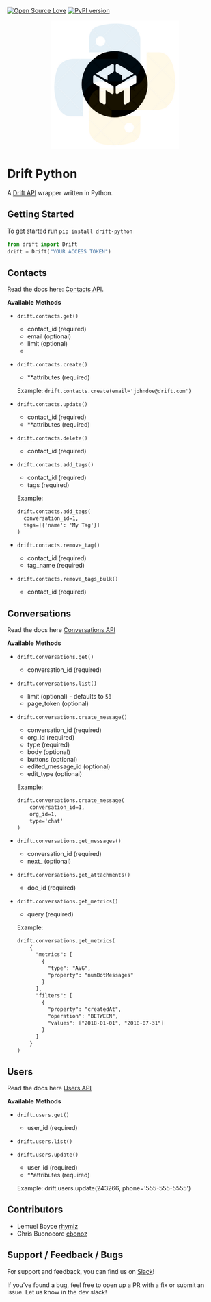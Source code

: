 [![Open Source Love](https://badges.frapsoft.com/os/mit/mit.svg?v=102)](https://github.com/ellerbrock/open-source-badge/)
[![PyPI version](https://badge.fury.io/py/drift-python.svg)](https://badge.fury.io/py/drift-python)

<p align="center">
    <img src="img/drift_python.png" width="300"/>
</p>

# Drift Python
A [Drift API](https://devdocs.drift.com) wrapper written in Python.


## Getting Started
To get started run `pip install drift-python`

```python
from drift import Drift
drift = Drift("YOUR ACCESS TOKEN")
```

## Contacts
Read the docs here: [Contacts API](https://devdocs.drift.com/docs/contact-model).

**Available Methods**

- `drift.contacts.get()`
    - contact_id (required)
    - email (optional)
    - limit (optional)
    - 
- `drift.contacts.create()`
    - **attributes (required)
    
    Example:
    `drift.contacts.create(email='johndoe@drift.com')` 
    
- `drift.contacts.update()`
    - contact_id (required)
    - **attributes (required)

- `drift.contacts.delete()`
    - contact_id (required)
    
- `drift.contacts.add_tags()`
    - contact_id (required)
    - tags (required)
    
    Example:
    ```
    drift.contacts.add_tags(
      conversation_id=1, 
      tags=[{'name': 'My Tag'}]
    )
    ```
    
- `drift.contacts.remove_tag()`
    - contact_id (required)
    - tag_name (required)
    
- `drift.contacts.remove_tags_bulk()`
    - contact_id (required)

## Conversations
Read the docs here [Conversations API](https://devdocs.drift.com/docs/conversation-overview)

**Available Methods**

- `drift.conversations.get()`
    - conversation_id (required)
    
- `drift.conversations.list()`
    - limit (optional) - defaults to `50`
    - page_token (optional)

- `drift.conversations.create_message()`
    - conversation_id (required)
    - org_id (required)
    - type (required)
    - body (optional)
    - buttons (optional)
    - edited_message_id (optional)
    - edit_type (optional)
    
    Example:
    ```
    drift.conversations.create_message(
        conversation_id=1,
        org_id=1,
        type='chat'
    )
    ```
    
- `drift.conversations.get_messages()`
    - conversation_id (required)
    - next_ (optional)

- `drift.conversations.get_attachments()`
    - doc_id (required)
    
- `drift.conversations.get_metrics()`
    - query (required)
    
    Example:
    ```
    drift.conversations.get_metrics(
        {
          "metrics": [
            {
              "type": "AVG",
              "property": "numBotMessages"
            }
          ],
          "filters": [
            {
              "property": "createdAt",
              "operation": "BETWEEN",
              "values": ["2018-01-01", "2018-07-31"]
            }
          ]
        }
    )
  
    ```

## Users
Read the docs here [Users API](https://devdocs.drift.com/docs/user-model)

**Available Methods**

- `drift.users.get()`
    - user_id (required)
    
- `drift.users.list()`

- `drift.users.update()`
    - user_id (required)
    - **attributes (required)

    Example:
    drift.users.update(243266, phone='555-555-5555')
    
 
## Contributors
- Lemuel Boyce [rhymiz](https://github.com/rhymiz)
- Chris Buonocore [cbonoz](https://github.com/cbonoz)


## Support / Feedback / Bugs
For support and feedback, you can find us on [Slack](https://join.slack.com/t/devdrift/shared_invite/enQtMzg4MTI3NDk5NDQ0LWUwMWYzZTkyMmQ1YjdkNjkwZDg2Mzk2YjAyMDg4MWViYmIzZjVhZTczNDQwMDVjOGRjZGU5OTkxMWQ0ZGU0Mjg)!

If you've found a bug, feel free to open up a PR with a fix or submit an issue. Let us know in the dev slack!
